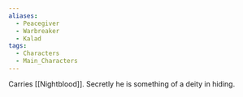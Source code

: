 ```yaml
---
aliases:
  - Peacegiver
  - Warbreaker
  - Kalad
tags:
  - Characters
  - Main_Characters
---
```



Carries [[Nightblood]].
Secretly he is something of a deity in hiding.